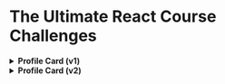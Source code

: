 # The Ultimate React Course Challenges



<details>
    <summary style="font-weight: bold">Profile Card (v1)</summary>
    <img alt="chal-1.png" src="assets/chal-1.png"/>
</details>

<details>
    <summary style="font-weight: bold">Profile Card (v2)</summary>
    <img alt="chal-2.png" src="assets/chal-2.png"/>
</details>
